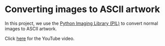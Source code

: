 # Converting images to ASCII artwork

In this project, we use the [Python Imaging Library (PIL)](https://en.wikipedia.org/wiki/Python_Imaging_Library) to convert normal images to ASCII artwork.

Click [here](https://www.youtube.com/watch?v=v_raWlX7tZY) for the YouTube video.